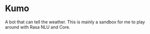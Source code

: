 # Kumo
A bot that can tell the weather. This is mainly a sandbox for me to play around with Rasa NLU and Core.
